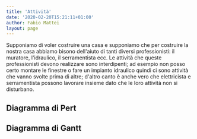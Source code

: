 ```yaml
---
title: 'Attività'
date: '2020-02-20T15:21:11+01:00'
author: Fabio Mattei
layout: page
---
```


Supponiamo di voler costruire una casa e supponiamo che per costruire la nostra casa abbiamo bisono dell'aiuto di tanti diversi professionisti: il muratore, l'idraulico, il serramentista ecc. Le attività che queste professionisti devono realizzare sono interdipenti; ad esempio non posso certo montare le finestre o fare un impianto idraulico quindi ci sono attività che vanno svolte prima di altre; d'altro canto è anche vero che elettricista e serramentista possono lavorare insieme dato che le loro attività non si disturbano.

## Diagramma di Pert

## Diagramma di Gantt


